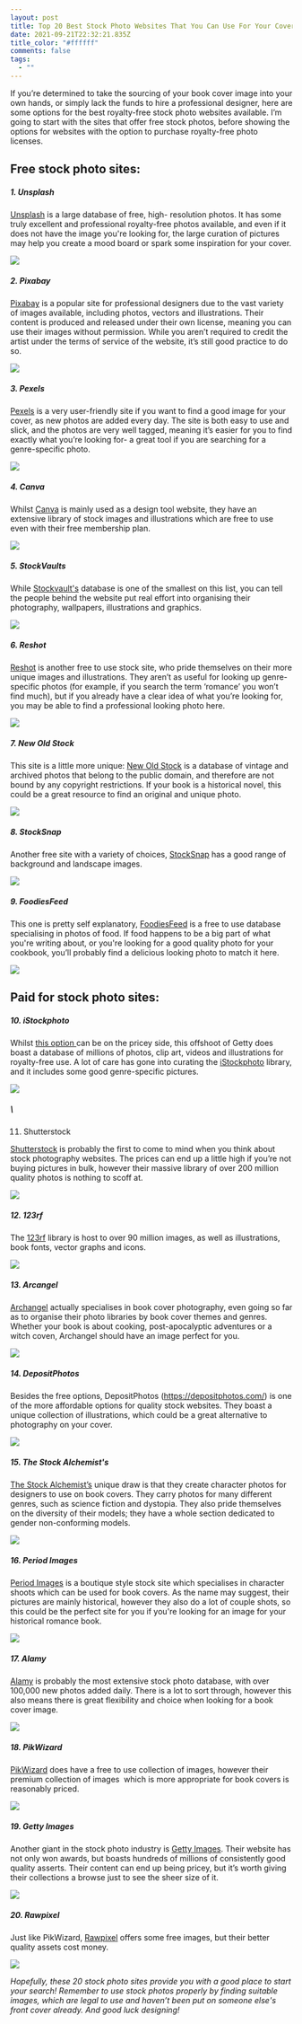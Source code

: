 ```yaml
---
layout: post
title: Top 20 Best Stock Photo Websites That You Can Use For Your Cover
date: 2021-09-21T22:32:21.835Z
title_color: "#ffffff"
comments: false
tags:
  - ""
---
```

<!--StartFragment-->

If you’re determined to take the sourcing of your book cover image into your own hands, or simply lack the funds to hire a professional designer, here are some options for the best royalty-free stock photo websites available. I’m going to start with the sites that offer free stock photos, before showing the options for websites with the option to purchase royalty-free photo licenses.



## Free stock photo sites:

##### 1. Unsplash



[Unsplash](https://unsplash.com/) is a large database of free, high- resolution photos. It has some truly excellent and professional royalty-free photos available, and even if it does not have the image you're looking for, the large curation of pictures may help you create a mood board or spark some inspiration for your cover.

![](../uploads/software1.png)

##### 2. Pixabay 

[Pixabay](https://pixabay.com/) is a popular site for professional designers due to the vast variety of images available, including photos, vectors and illustrations. Their content is produced and released under their own license, meaning you can use their images without permission. While you aren’t required to credit the artist under the terms of service of the website, it’s still good practice to do so.

![](../uploads/software2.png)

##### 3. Pexels

[Pexels](https://www.pexels.com/) is a very user-friendly site if you want to find a good image for your cover, as new photos are added every day. The site is both easy to use and slick, and the photos are very well tagged, meaning it’s easier for you to find exactly what you’re looking for- a great tool if you are searching for a genre-specific photo.

![](../uploads/software3.png)

##### 4. Canva

Whilst [Canva](https://www.canva.com/) is mainly used as a design tool website, they have an extensive library of stock images and illustrations which are free to use even with their free membership plan.

![](../uploads/software4.png)

##### 5. StockVaults

While [Stockvault's](https://www.stockvault.net/) database is one of the smallest on this list, you can tell the people behind the website put real effort into organising their photography, wallpapers, illustrations and graphics.

![](../uploads/software5.png)

##### 6. Reshot

[Reshot](https://www.reshot.com/) is another free to use stock site, who pride themselves on their more unique images and illustrations. They aren’t as useful for looking up genre-specific photos (for example, if you search the term ‘romance’ you won’t find much), but if you already have a clear idea of what you’re looking for, you may be able to find a professional looking photo here. 

![](../uploads/software6.png)

##### 7. New Old Stock

This site is a little more unique: [New Old Stock](https://nos.twnsnd.co/) is a database of vintage and archived photos that belong to the public domain, and therefore are not bound by any copyright restrictions. If your book is a historical novel, this could be a great resource to find an original and unique photo.

![](../uploads/software7.png)

##### 8. StockSnap

Another free site with a variety of choices, [StockSnap](https://stocksnap.io/) has a good range of background and landscape images.

![](../uploads/software8.png)

##### 9. FoodiesFeed

This one is pretty self explanatory, [FoodiesFeed](<https://www.foodiesfeed.com/)>) is a free to use database specialising in photos of food. If food happens to be a big part of what you're writing about, or you're looking for a good quality photo for your cookbook, you’ll probably find a delicious looking photo to match it here.

![](../uploads/software9.png)

## Paid for stock photo sites:



##### 10. iStockphoto

Whilst [this option ](https://www.istockphoto.com/)can be on the pricey side, this offshoot of Getty does boast a database of millions of photos, clip art, videos and illustrations for royalty-free use. A lot of care has gone into curating the [iStockphoto](https://www.istockphoto.com/) library, and it includes some good genre-specific pictures.

![](../uploads/software10.png)

##### \
11. Shutterstock

[Shutterstock](https://www.shutterstock.com/) is probably the first to come to mind when you think about stock photography websites. The prices can end up a little high if you’re not buying pictures in bulk, however their massive library of over 200 million quality photos is nothing to scoff at.

![](../uploads/software11.png)

##### 12. 123rf

The [123rf](https://www.123rf.com/) library is host to over 90 million images, as well as illustrations, book fonts, vector graphs and icons.

![](../uploads/software12.png)

##### 13. Arcangel

[Archangel](https://arcangel.com/) actually specialises in book cover photography, even going so far as to organise their photo libraries by book cover themes and genres. Whether your book is about cooking, post-apocalyptic adventures or a witch coven, Archangel should have an image perfect for you.

![](../uploads/software13.png)

##### 14. DepositPhotos

Besides the free options, DepositPhotos (<https://depositphotos.com/>) is one of the more affordable options for quality stock websites. They boast a unique collection of illustrations, which could be a great alternative to photography on your cover.

![](../uploads/software14.png)

##### 15. The Stock Alchemist's 

[The Stock Alchemist’s](https://www.thestockalchemist.com/) unique draw is that they create character photos for designers to use on book covers. They carry photos for many different genres, such as science fiction and dystopia. They also pride themselves on the diversity of their models; they have a whole section dedicated to gender non-conforming models.



![](../uploads/software15.png)

##### 16. Period Images

[Period Images](https://www.periodimages.com/) is a boutique style stock site which specialises in character shoots which can be used for book covers. As the name may suggest, their pictures are mainly historical, however they also do a lot of couple shots, so this could be the perfect site for you if you're looking for an image for your historical romance book.

![](../uploads/software16.png)

##### 17. Alamy

[Alamy](https://www.alamy.com/) is probably the most extensive stock photo database, with over 100,000 new photos added daily. There is a lot to sort through, however this also means there is great flexibility and choice when looking for a book cover image.

![](../uploads/software17.png)

##### 18. PikWizard

[PikWizard](https://pikwizard.com/) does have a free to use collection of images, however their premium collection of images  which is more appropriate for book covers is reasonably priced.

![](../uploads/software18.png)

##### 19. Getty Images

Another giant in the stock photo industry is [Getty Images](https://www.gettyimages.co.uk/). Their website has not only won awards, but boasts hundreds of millions of consistently good quality asserts. Their content can end up being pricey, but it’s worth giving their collections a browse just to see the sheer size of it.

![](../uploads/software19.png)

##### 20. Rawpixel

Just like PikWizard, [Rawpixel](https://www.rawpixel.com/) offers some free images, but their better quality assets cost money.

![](../uploads/software20.png)







*Hopefully, these 20 stock photo sites provide you with a good place to start your search! Remember to use stock photos properly by finding suitable images, which are legal to use and haven’t been put on someone else's front cover already. And good luck designing!*



<!--EndFragment-->